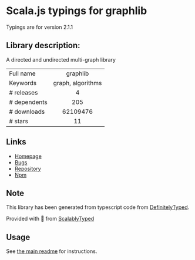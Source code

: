 
# Scala.js typings for graphlib

Typings are for version 2.1.1

## Library description:
A directed and undirected multi-graph library

|                    |                 |
| ------------------ | :-------------: |
| Full name          | graphlib |
| Keywords           | graph, algorithms |
| # releases         | 4 |
| # dependents       | 205 |
| # downloads        | 62109476 |
| # stars            | 11 |

## Links
- [Homepage](https://github.com/dagrejs/graphlib#readme)
- [Bugs](https://github.com/dagrejs/graphlib/issues)
- [Repository](https://github.com/dagrejs/graphlib)
- [Npm](https://www.npmjs.com/package/graphlib)
    


## Note
This library has been generated from typescript code from [DefinitelyTyped](https://definitelytyped.org).

Provided with :purple_heart: from [ScalablyTyped](https://github.com/oyvindberg/ScalablyTyped)

## Usage
See [the main readme](../../readme.md) for instructions.


